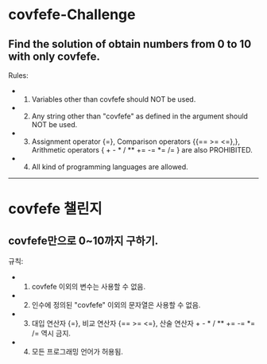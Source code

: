 # covfefe-Challenge
Find the solution of obtain numbers from 0 to 10 with only covfefe.
----------

Rules:
- 1. Variables other than covfefe should NOT be used.
- 2. Any string other than "covfefe" as defined in the argument should NOT be used.
- 3. Assignment operator {=}, Comparison operators {{== >= <=},}, Arithmetic operators { + - * / \** += -= *= /= } are also PROHIBITED.
- 4. All kind of programming languages are allowed.


----------
# covfefe 챌린지
covfefe만으로 0~10까지 구하기.
----------

규칙:
- 1. covfefe 이외의 변수는 사용할 수 없음.
- 2. 인수에 정의된 "covfefe" 이외의 문자열은 사용할 수 없음.
- 3. 대입 연산자 {=}, 비교 연산자 {== >= <=}, 산술 연산자 + - * / \** += -= *= /= 역시 금지.
- 4. 모든 프로그래밍 언어가 허용됨.
